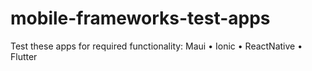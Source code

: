 # mobile-frameworks-test-apps
Test these apps for required functionality: Maui • Ionic • ReactNative • Flutter
